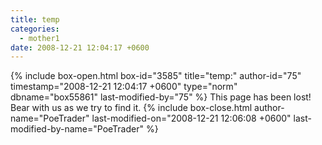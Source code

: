 ```yaml
---
title: temp
categories:
  - mother1
date: 2008-12-21 12:04:17 +0600
---
```

{% include box-open.html box-id="3585" title="temp:" author-id="75" timestamp="2008-12-21 12:04:17 +0600" type="norm" dbname="box55861" last-modified-by="75" %}
This page has been lost! Bear with us as we try to find it.
{% include box-close.html author-name="PoeTrader" last-modified-on="2008-12-21 12:06:08 +0600" last-modified-by-name="PoeTrader" %}
